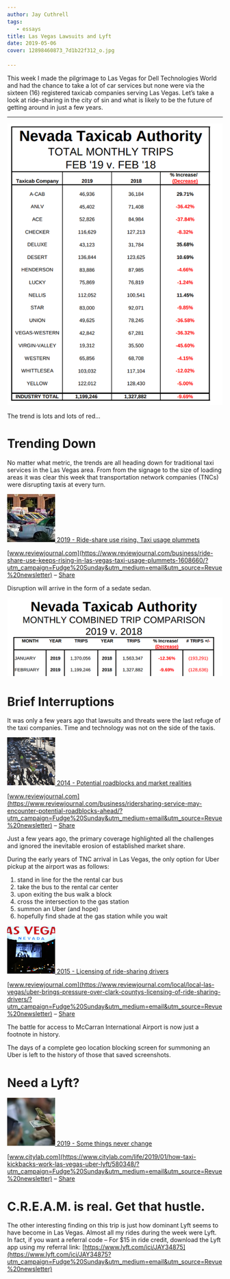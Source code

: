 ```yaml
---
author: Jay Cuthrell
tags:
   - essays
title: Las Vegas Lawsuits and Lyft 
date: 2019-05-06
cover: 12898460873_7d1b22f312_o.jpg 

---
```

 
This week I made the pilgrimage to Las Vegas for Dell Technologies World and
had the chance to take a lot of car services but none were via the sixteen
(16) registered taxicab companies serving Las Vegas. Let’s take a look at
ride-sharing in the city of sin and what is likely to be the future of getting
around in just a few years.  
  
* * *  
  
![The trend is lots and lots of red...](./index_files/3c469b31d0487f58a362b22b7a363cd4.png)

The trend is lots and lots of red...  
  
Trending Down
=============
  
No matter what metric, the trends are all heading down for traditional taxi
services in the Las Vegas area. From from the signage to the size of loading
areas it was clear this week that transportation network companies (TNCs) were
disrupting taxis at every turn.  
  
[![](./index_files/11865215_web1_ANTI_UBER_009.jpg) ](https://www.reviewjournal.com/business/ride-share-use-keeps-rising-in-las-vegas-taxi-usage-plummets-1608660/?utm_campaign=Fudge%20Sunday&utm_medium=email&utm_source=Revue%20newsletter)[2019 - Ride-share use rising. Taxi usage plummets](https://www.reviewjournal.com/business/ride-share-use-keeps-rising-in-las-vegas-taxi-usage-plummets-1608660/?utm_campaign=Fudge%20Sunday&utm_medium=email&utm_source=Revue%20newsletter)

[www.reviewjournal.com](https://www.reviewjournal.com/business/ride-share-use-keeps-rising-in-las-vegas-taxi-usage-plummets-1608660/?utm_campaign=Fudge%20Sunday&utm_medium=email&utm_source=Revue%20newsletter) – [Share](http://rev.vu/kd4nED?utm_campaign=Issue&utm_content=share&utm_medium=email&utm_source=Fudge+Sunday)

Disruption will arrive in the form of a sedate sedan.  
  
![](./index_files/a0ee80fa65152072bf86ea6c4b6d10ee.png)  
  
Brief Interruptions  
===================
  
It was only a few years ago that lawsuits and threats were the last refuge of
the taxi companies. Time and technology was not on the side of the taxis.  
  
[![](./index_files/web1_uber-jan09-14_001-1-_0.jpg) ](https://www.reviewjournal.com/business/ridersharing-service-may-encounter-potential-roadblocks-ahead/?utm_campaign=Fudge%20Sunday&utm_medium=email&utm_source=Revue%20newsletter)[2014 - Potential roadblocks and market realities](https://www.reviewjournal.com/business/ridersharing-service-may-encounter-potential-roadblocks-ahead/?utm_campaign=Fudge%20Sunday&utm_medium=email&utm_source=Revue%20newsletter)

[www.reviewjournal.com](https://www.reviewjournal.com/business/ridersharing-service-may-encounter-potential-roadblocks-ahead/?utm_campaign=Fudge%20Sunday&utm_medium=email&utm_source=Revue%20newsletter) – [Share](http://rev.vu/564Oeq?utm_campaign=Issue&utm_content=share&utm_medium=email&utm_source=Fudge+Sunday)

Just a few years ago, the primary coverage highlighted all the challenges and
ignored the inevitable erosion of established market share.  
  
During the early years of TNC arrival in Las Vegas, the only option for Uber
pickup at the airport was as follows:

  1. stand in line for the the rental car bus
  2. take the bus to the rental car center
  3. upon exiting the bus walk a block 
  4. cross the intersection to the gas station
  5. summon an Uber (and hope)
  6. hopefully find shade at the gas station while you wait

  
  
[![](./index_files/lvuberweb_11.jpg) ](https://www.reviewjournal.com/local/local-las-vegas/uber-brings-pressure-over-clark-countys-licensing-of-ride-sharing-drivers/?utm_campaign=Fudge%20Sunday&utm_medium=email&utm_source=Revue%20newsletter)[2015 - Licensing of ride-sharing drivers](https://www.reviewjournal.com/local/local-las-vegas/uber-brings-pressure-over-clark-countys-licensing-of-ride-sharing-drivers/?utm_campaign=Fudge%20Sunday&utm_medium=email&utm_source=Revue%20newsletter)

[www.reviewjournal.com](https://www.reviewjournal.com/local/local-las-vegas/uber-brings-pressure-over-clark-countys-licensing-of-ride-sharing-drivers/?utm_campaign=Fudge%20Sunday&utm_medium=email&utm_source=Revue%20newsletter) – [Share](http://rev.vu/WR9Qm1?utm_campaign=Issue&utm_content=share&utm_medium=email&utm_source=Fudge+Sunday)

The battle for access to McCarran International Airport is now just a footnote
in history.  
  
The days of a complete geo location blocking screen for summoning an Uber is
left to the history of those that saved screenshots.  
  
Need a Lyft?  
============
  
[![](./index_files/facebook.jpg) ](https://www.citylab.com/life/2019/01/how-taxi-kickbacks-work-las-vegas-uber-lyft/580348/?utm_campaign=Fudge%20Sunday&utm_medium=email&utm_source=Revue%20newsletter)[2019 - Some things never change](https://www.citylab.com/life/2019/01/how-taxi-kickbacks-work-las-vegas-uber-lyft/580348/?utm_campaign=Fudge%20Sunday&utm_medium=email&utm_source=Revue%20newsletter)

[www.citylab.com](https://www.citylab.com/life/2019/01/how-taxi-kickbacks-work-las-vegas-uber-lyft/580348/?utm_campaign=Fudge%20Sunday&utm_medium=email&utm_source=Revue%20newsletter) – [Share](http://rev.vu/naME7Z?utm_campaign=Issue&utm_content=share&utm_medium=email&utm_source=Fudge+Sunday)

C.R.E.A.M. is real. Get that hustle.  
====================================
  
The other interesting finding on this trip is just how dominant Lyft seems to have become in Las Vegas. Almost all my rides during the week were Lyft. In fact, if you want a referral code – For $15 in ride credit, download the Lyft app using my referral link: [https://www.lyft.com/ici/JAY34875](https://www.lyft.com/ici/JAY34875?utm_campaign=Fudge%20Sunday&utm_medium=email&utm_source=Revue%20newsletter)  
